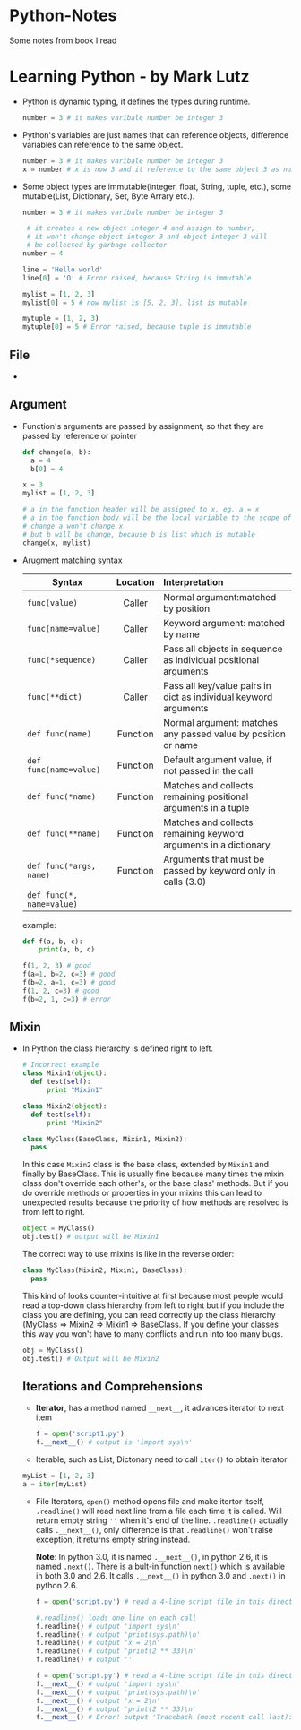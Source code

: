 # Python-Notes
Some notes from book I read


Learning Python - by Mark Lutz
==============================
- Python is dynamic typing, it defines the types during runtime.
  ```python
  number = 3 # it makes varibale number be integer 3
  ```

- Python's variables are just names that can reference objects, difference variables can reference to the same object. 
  ```python
  number = 3 # it makes varibale number be integer 3
  x = number # x is now 3 and it reference to the same object 3 as number reference to
  ```

- Some object types are immutable(integer, float, String, tuple, etc.), some mutable(List, Dictionary, Set, Byte Arrary etc.).
  ```python
  number = 3 # it makes varibale number be integer 3
  
   # it creates a new object integer 4 and assign to number,
   # it won't change object integer 3 and object integer 3 will 
   # be collected by garbage collector
  number = 4
  
  line = 'Hello world'
  line[0] = 'O' # Error raised, because String is immutable
  
  mylist = [1, 2, 3]
  mylist[0] = 5 # now mylist is [5, 2, 3], list is mutable
  
  mytuple = (1, 2, 3)
  mytuple[0] = 5 # Error raised, because tuple is immutable
  ```
## File
- 
## Argument  
- Function's arguments are passed by assignment, so that they are passed by reference or pointer
  ```python
  def change(a, b):
    a = 4
    b[0] = 4
  
  x = 3
  mylist = [1, 2, 3]
  
  # a in the function header will be assigned to x, eg. a = x
  # a in the function body will be the local variable to the scope of the function
  # change a won't change x
  # but b will be change, because b is list which is mutable
  change(x, mylist) 
  ```
  
- Arugment matching syntax

  | Syntax                    | Location        | Interpretation                                                     |
  | ------------------------- |:---------------:|:-------------------------------------------------------------------|
  | `func(value)`             | Caller          |   Normal argument:matched by position                              |
  | `func(name=value)`        | Caller          |   Keyword argument: matched by name                                |
  | `func(*sequence)`         | Caller          |   Pass all objects in sequence as individual positional arguments  |
  | `func(**dict)`            | Caller          |   Pass all key/value pairs in dict as individual keyword arguments |
  | `def func(name)`          | Function        |   Normal argument: matches any passed value by position or name    |
  | `def func(name=value)`    | Function        |   Default argument value, if not passed in the call                |
  | `def func(*name)`         | Function        |   Matches and collects remaining positional arguments in a tuple   |
  | `def func(**name)`        | Function        |   Matches and collects remaining keyword arguments in a dictionary |
  | `def func(*args, name)`   | Function        |   Arguments that must be passed by keyword only in calls (3.0)     |
  | `def func(*, name=value)` |                 |                                                                    |
  example:
  ```python
  def f(a, b, c):
      print(a, b, c)
  
  f(1, 2, 3) # good
  f(a=1, b=2, c=3) # good
  f(b=2, a=1, c=3) # good
  f(1, 2, c=3) # good
  f(b=2, 1, c=3) # error
  ```

## Mixin
- In Python the class hierarchy is defined right to left.
  ```python
  # Incorrect example
  class Mixin1(object):
    def test(self):
        print "Mixin1"

  class Mixin2(object):
    def test(self):
        print "Mixin2"

  class MyClass(BaseClass, Mixin1, Mixin2):
    pass
  ```
  In this case `Mixin2` class is the base class, extended by `Mixin1` and finally by BaseClass. This is usually fine because many times the mixin class don't override each other's, or the base class' methods. But if you do override methods or properties in your mixins this can lead to unexpected results because the priority of how methods are resolved is from left to right.
  ```python
  object = MyClass()
  obj.test() # output will be Mixin1
  ```
  
  The correct way to use mixins is like in the reverse order:
  ```python
  class MyClass(Mixin2, Mixin1, BaseClass):
    pass
  ```
  This kind of looks counter-intuitive at first because most people would read a top-down class hierarchy from left to right but if you include the class you are defining, you can read correctly up the class hierarchy (MyClass => Mixin2 => Mixin1 => BaseClass. If you define your classes this way you won't have to many conflicts and run into too many bugs.
  ```python
  obj = MyClass()
  obj.test() # Output will be Mixin2
  ```
  
  ## Iterations and Comprehensions
  - **Iterator**, has a method named `__next__`, it advances iterator to next item
    ```python
    f = open('script1.py')
    f.__next__() # output is 'import sys\n'
    ```
  - Iterable, such as List, Dictonary need to call `iter()` to obtain iterator
   ```python
   myList = [1, 2, 3]
   a = iter(myList)
   ```
  - File Iterators, `open()` method opens file and make itertor itself, `.readline()` will read next line from a file each    time it is called. Will return empty string `''` when it's end of the line. `.readline()` actually calls `.__next__()`,   only difference is that `.readline()` won't raise exception, it returns empty string instead.
  
    **Note**: In python 3.0, it is named `.__next__()`, in python 2.6, it is named `.next()`. There is a bult-in function `next()` which is available in both 3.0 and 2.6. It calls `.__next__()` in python 3.0 and `.next()` in python 2.6.
    ```python
    f = open('script.py') # read a 4-line script file in this directory
    
    #.readline() loads one line on each call
    f.readline() # output 'import sys\n'
    f.readline() # output 'print(sys.path)\n'
    f.readline() # output 'x = 2\n'
    f.readline() # output 'print(2 ** 33)\n'
    f.readline() # output ''
    
    f = open('script.py') # read a 4-line script file in this directory
    f.__next__() # output 'import sys\n'
    f.__next__() # output 'print(sys.path)\n'
    f.__next__() # output 'x = 2\n'
    f.__next__() # output 'print(2 ** 33)\n'
    f.__next__() # Error! output 'Traceback (most recent call last): StopIteration'
    ```
    
